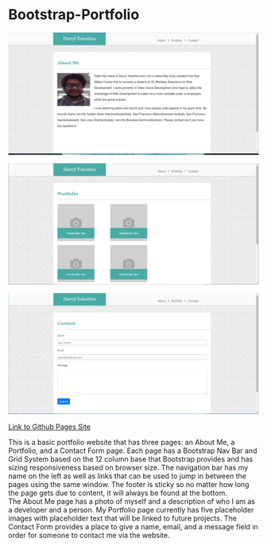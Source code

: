 # Bootstrap-Portfolio

![New Screenshot](images/bootstrap-about-me.PNG "Bootstrap version of About Me page website screenshot")

![New Screenshot](images/bootstrap-portfolio.PNG "Bootstrap version of Portfolio page website screenshot")

![New Screenshot](images/bootstrap-contact.PNG "Bootstrap version of Portfolio page website")

[Link to Github Pages Site](https://darryljltolentino.github.io/Bootstrap-Portfolio/)

This is a basic portfolio website that has three pages: an About Me, a Portfolio, and a Contact Form page. Each page has a Bootstrap Nav Bar and Grid System based on the 12 column base that Bootstrap provides and has sizing responsiveness based on browser size. The navigation bar has my name on the left as well as links that can be used to jump in between the pages using the same window. The footer is sticky so no matter how long the page gets due to content, it will always be found at the bottom.  
The About Me page has a photo of myself and a description of who I am as a developer and a person.
My Portfolio page currently has five placeholder images with placeholder text that will be linked to future projects.
The Contact Form provides a place to give a name, email, and a message field in order for someone to contact me via the website.
